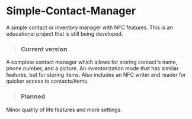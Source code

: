 # Simple-Contact-Manager
A simple contact or inventory manager with NFC features. This is an educational project that is still being developed.

>### Current version
A complete contact manager which allows for storing contact's name, phone number, and a picture. An inventorization mode that has similiar features, but for storing items. Also includes an NFC writer and reader for quicker access to contacts/items.

>### Planned
Minor quality of life features and more settings.

